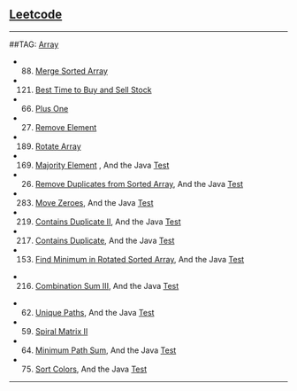 ## [Leetcode](https://leetcode.com/)

---
##TAG: [Array](https://leetcode.com/tag/array/) 
+ 88.   [Merge Sorted Array](https://github.com/fwensen/Leetcode/blob/master/src/com/vincent/array/MergeSortedArray.java)
+ 121.  [Best Time to Buy and Sell Stock](https://github.com/fwensen/Leetcode/blob/master/src/com/vincent/array/BestTimeToSellStock.java)
+ 66.   [Plus One](https://github.com/fwensen/Leetcode/blob/master/src/com/vincent/array/PlusOne.java)
+ 27.   [Remove Element](https://github.com/fwensen/Leetcode/blob/master/src/com/vincent/array/RemoveElements.java)
+ 189.  [Rotate Array](https://github.com/fwensen/Leetcode/blob/master/src/com/vincent/array/RotateArray.java)
+ 169.  [Majority Element](https://github.com/fwensen/Leetcode/blob/master/src/com/vincent/array/MajorityElement.java) , And the Java [Test](https://github.com/fwensen/Leetcode/blob/master/test/com/vincent/array/TestMajorityElement.java)
+ 26.   [Remove Duplicates from Sorted Array](https://github.com/fwensen/Leetcode/blob/master/src/com/vincent/array/RemoveDuplicatesFromSortedArray.java), And the Java [Test](https://github.com/fwensen/Leetcode/blob/master/test/com/vincent/array/TestRemoveDuplicatesFromSortedArray.java)
+ 283.  [Move Zeroes](https://github.com/fwensen/Leetcode/blob/master/src/com/vincent/array/MoveZeros.java), And the Java [Test](https://github.com/fwensen/Leetcode/blob/master/test/com/vincent/array/TestMoveZeros.java)
+ 219.  [Contains Duplicate II](https://github.com/fwensen/Leetcode/blob/master/src/com/vincent/array/ContainsDuplicate2.java), And the Java [Test](https://github.com/fwensen/Leetcode/blob/master/test/com/vincent/array/TestContainsDuplicate2.java)
+ 217.  [Contains Duplicate](https://github.com/fwensen/Leetcode/blob/master/src/com/vincent/array/ContainsDuplicate.java), And the Java [Test](https://github.com/fwensen/Leetcode/blob/master/test/com/vincent/array/ContainDuplicateTest.java)
+ 153. [Find Minimum in Rotated Sorted Array](https://github.com/fwensen/Leetcode/blob/master/src/com/vincent/array/FindMinimuminRotatedSortedArray.java), And the Java [Test](https://github.com/fwensen/Leetcode/blob/master/test/com/vincent/array/FindMinimuminRotatedSortedArrayTest.java)
* 216. [Combination Sum III](https://github.com/fwensen/Leetcode/blob/master/src/com/vincent/array/CombinationSumIII.java), And the Java [Test](https://github.com/fwensen/Leetcode/blob/master/test/com/vincent/array/CombinationSumIIITest.java)
+ 62. [Unique Paths](https://github.com/fwensen/Leetcode/blob/master/src/com/vincent/array/UniquePaths.java), And the Java [Test](https://github.com/fwensen/Leetcode/blob/master/test/com/vincent/array/TestUniquePaths.java)
+ 59. [Spiral Matrix II](https://github.com/fwensen/Leetcode/blob/master/src/com/vincent/array/SpiralMatrixII.java)
+ 64. [Minimum Path Sum](https://github.com/fwensen/Leetcode/blob/master/src/com/vincent/array/MinimumPathSum.java), And the Java [Test](https://github.com/fwensen/Leetcode/blob/master/test/com/vincent/array/MinimumPathSumTest.java)
+ 75. [Sort Colors](https://github.com/fwensen/Leetcode/blob/master/src/com/vincent/array/SortColors.java), And the Java [Test](https://github.com/fwensen/Leetcode/blob/master/test/com/vincent/array/SortColorsTest.java)

---